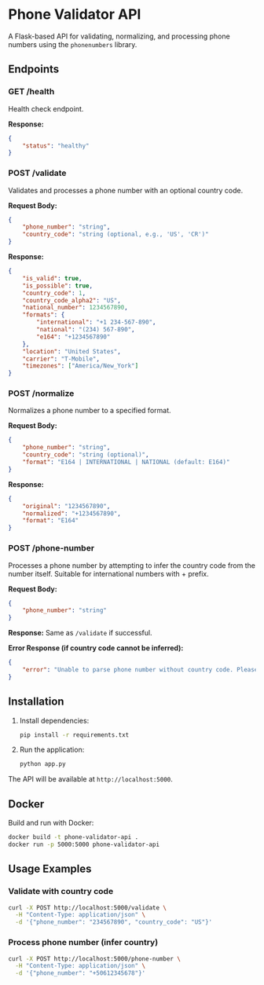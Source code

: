 # Phone Validator API

A Flask-based API for validating, normalizing, and processing phone numbers using the `phonenumbers` library.

## Endpoints

### GET /health

Health check endpoint.

**Response:**

```json
{
    "status": "healthy"
}
```

### POST /validate

Validates and processes a phone number with an optional country code.

**Request Body:**

```json
{
    "phone_number": "string",
    "country_code": "string (optional, e.g., 'US', 'CR')"
}
```

**Response:**

```json
{
    "is_valid": true,
    "is_possible": true,
    "country_code": 1,
    "country_code_alpha2": "US",
    "national_number": 1234567890,
    "formats": {
        "international": "+1 234-567-890",
        "national": "(234) 567-890",
        "e164": "+1234567890"
    },
    "location": "United States",
    "carrier": "T-Mobile",
    "timezones": ["America/New_York"]
}
```

### POST /normalize

Normalizes a phone number to a specified format.

**Request Body:**

```json
{
    "phone_number": "string",
    "country_code": "string (optional)",
    "format": "E164 | INTERNATIONAL | NATIONAL (default: E164)"
}
```

**Response:**

```json
{
    "original": "1234567890",
    "normalized": "+1234567890",
    "format": "E164"
}
```

### POST /phone-number

Processes a phone number by attempting to infer the country code from the number itself. Suitable for international numbers with + prefix.

**Request Body:**

```json
{
    "phone_number": "string"
}
```

**Response:** Same as `/validate` if successful.

**Error Response (if country code cannot be inferred):**

```json
{
    "error": "Unable to parse phone number without country code. Please provide a country code or use international format (+countrycode...)."
}
```

## Installation

1. Install dependencies:

    ```bash
    pip install -r requirements.txt
    ```

2. Run the application:
    ```bash
    python app.py
    ```

The API will be available at `http://localhost:5000`.

## Docker

Build and run with Docker:

```bash
docker build -t phone-validator-api .
docker run -p 5000:5000 phone-validator-api
```

## Usage Examples

### Validate with country code

```bash
curl -X POST http://localhost:5000/validate \
  -H "Content-Type: application/json" \
  -d '{"phone_number": "234567890", "country_code": "US"}'
```

### Process phone number (infer country)

```bash
curl -X POST http://localhost:5000/phone-number \
  -H "Content-Type: application/json" \
  -d '{"phone_number": "+50612345678"}'
```
